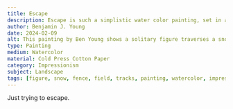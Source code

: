 ```yaml
---
title: Escape
description: Escape is such a simplistic water color painting, set in a snowy vast field, that with very few effects I was able to convey the emotion and depth of what I wanted resonate with both myself and any viewer of the artwork. Showing the trek of the lone figure who's identiy is up to interpretation.
author: Benjamin J. Young
date: 2024-02-09
alt: This painting by Ben Young shows a solitary figure traverses a snowy path flanked by a fence, in a muted watercolor landscape shrouded in a hazy atmosphere.
type: Painting
medium: Watercolor
material: Cold Press Cotton Paper
category: Impressionism
subject: Landscape
tags: [figure, snow, fence, field, tracks, painting, watercolor, impressionism, landscape]
---
```


Just trying to escape.